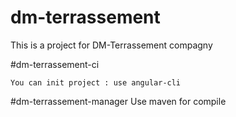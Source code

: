 # dm-terrassement

This is a project for DM-Terrassement compagny

#dm-terrassement-ci

	You can init project : use angular-cli 

#dm-terrassement-manager
	Use maven for compile

